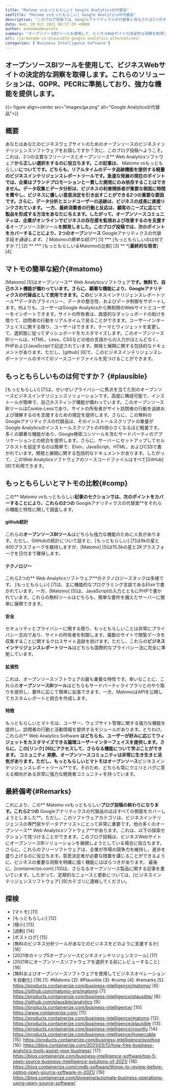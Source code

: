 ```yaml
---
title: "Matomo vsもっともらしい| Google Analyticsの代替品" 
seoTitle: "Matomo vsもっともらしい| Google Analyticsの代替品" 
description: "このブログ投稿では、Googleアナリティクスの代替案と見なされる2つのオープンソースBIツールの比較を導き出します。両方のソフトウェアは無料で自己ホストされています。" 
date: Wed, 20 Oct 2021 08:57:29 +0000
author: muhammadmustafa
summary: "オープンソースBIツールを使用して、ビジネスWebサイトの決定的な洞察を取得します。これらのソリューションは、GDPR、PECRに準拠しており、強力な機能を提供します。" 
url: /ja/matomo-vs-plausible-google-analytics-alternatives/
categories: ['Business Intelligence Software']
---
```


## オープンソースBIツールを使用して、ビジネスWebサイトの決定的な洞察を取得します。これらのソリューションは、GDPR、PECRに準拠しており、強力な機能を提供します。

{{< figure align=center src="images/ga.png" alt="Google Analyticsの代替品">}}


## 概要
あなたはあなたのビジネスウェブサイトのためのオープンソースのビジネスインテリジェンスソフトウェアをお探しですか？次に、このブログ投稿へようこそ。これは、2つの主要なフリーソースとオープンソース** Web Analyticsソフトウェア**から正しい選択をするのに役立ちます。この記事は、** Matomo vsもっともらしい**についてです。どちらも、リアルタイムのデータ追跡機能を提供する軽量のビジネスインテリジェンスレポートツールです。急速な発展の現在のポイントでは、企業はブランドプロモーションと一貫した開発にのみ依存することはできません。データ収集とデータ分析は、ビジネスの利害関係者が重要な側面に時間を費やし、ビジネスに優しい意思決定を引き出すことができる2つの重要な要因です。さらに、データ分析とエンドユーザーの追跡は、ビジネスの成長に直接リンクされています。
一方、最終消費者の行動と反応は、顧客のニーズに応じて製品を形成する方法をあなたに与えます。したがって、オープンソースコミュニティは、企業がオンラインでビジネスの存在感を監視および改善するのを支援する**オープンソースBIツール**を開発しました。このブログ投稿では、次のポイントをカバーすることにより、2つのオープンソース** Googleアナリティクスの代替手段**を通過します。
  *[** Matomoの簡単な紹介**] [1]
  *** [もっともらしいのは何ですか？] [2] **
  *** [もっともらしい＆Matomoの比較] [3] **
  *[**最終的な発言**] [4]

## マトモの簡単な紹介{#matomo}
[Matomo] [5]はオープンソース** Web Analyticsソフトウェア**です。無料で、自己ホスト機能が備わっています。さらに、顕著な機能により、Googleアナリティクスの代替品として使用できます。この**ビジネスインテリジェンスレポートツール**データのプライバシー、データの整合性、およびデータ制御をサポートします。何よりも、ユーザーはGoogle Analyticsから無制限のWebサイトとユーザーをインポートできます。サイトの所有者は、直感的なダッシュボードの助けを借りて、訪問者の行動をリアルタイムで見ることができます。ユーザーインターフェイスに関する限り、ユーザーはできます。テーマとウィジェットを変更して、選択肢に従ってダッシュボードをカスタマイズします。このオープンソースBIツールは、HTML、Less、CSSなどの他の言語からの入力がほとんどなく、PHPおよびJavaScriptで記述されています。開発と展開に関する包括的なドキュメントがあります。ただし、[github] [6]で、このビジネスインテリジェンスレポートツールのすべてのソースコードファイルを見つけることができます。

## もっともらしいものは何ですか？ {#plausible}
[もっともらしい] [7]は、せいぜいプライバシーに焦点を当てた別のオープンソースビジネスインテリジェンスソリューションです。高度に構成可能で、インストールが簡単で、自己ホスティング機能が備わっています。このオープンソースBIツールはCookie-Lessであり、サイトの所有者がサイト訪問者の行動を追跡および理解するのを支援するための規定を提供します。さらに、この無料のGoogleアナリティクスの代替品は、そのインストールスクリプトの重量がGoogle Analyticsのインストールスクリプトの45倍小さくなるほど軽量です。多くの顕著な機能があり、Google検索コンソールを含むサードパーティのアプリケーションとの統合を提供します。さらに、サーバーにセットアップしてセルフホストを設定するのは簡単で、Elixir、JavaScript、HTML、およびCSSで書かれています。開発と展開に関する包括的なドキュメントがあります。したがって、このWeb Analyticsソフトウェアのソースコードファイルはすべて[GitHub] [8]で利用できます。

## もっともらしいとマトモの比較{#comp}
この** Matomo vsもっともらしい**記事のセクションでは、次のポイントをカバーすることにより、これらの2つの** Googleアナリティクスの代替案**をそれらの機能と特性に関して調査します。

#### github統計
これらの**オープンソースBIツール**はどちらも強力な機能のために人気があります。ただし、GitHubの統計について話すと、[もっともらしい] [7]は9kの星と400プラスフォークを維持しますが、[Matomo] [5]は15.5kの星と2Kプラスフォークを日付まで確保します。

#### テクノロジー
これら2つの** Web Analyticsソフトウェア**のテクノロジースタックは多様です。 [もっともらしい] [7]は、主に機能的なプログラミング言語であるElixirで書かれています。一方、[Matomo] [5]は、JavaScriptの入力とともにPHPで書かれています。これらの無料ツールはどちらも、簡単な要件を備えたサーバーに簡単に展開できます。

#### 安全
セキュリティとプライバシーに関する限り、もっともらしいことは非常にプライバシー志向であり、サイトの所有者を制御します。複数のサイトで閲覧データを収集することに関するクロスサイト追跡を妨げます。ただし、これらの**ビジネスインテリジェンスレポートツール**はどちらも国際的なプライバシー法に完全に準拠しています。

#### 拡張性
これは、オープンソースソフトウェアの最も重要な特性です。幸いなことに、これらの**オープンソースBIツール**はどちらもサードパーティライブラリとのやり取りを提供し、要件に応じて簡単に拡張できます。一方、MatomoはAPIを公開してカスタムレポートと統合を作成します。

#### 特徴
もっともらしいとマトモは、ユーザー、ウェブサイト管理に関する強力な機能を提供し、訪問者の行動と活動情報を提供するモジュールがあります。とりわけ、これらの** Web Analytics Software **はどちらも、ユーザーが好みに応じてウィジェットをカスタマイズできる論理ユーザーインターフェイスを提供します。さらに、この[リンク] [9]にアクセスして、さらなる機能について学ぶことができます。
**コミュニティ**
実際、オープンソースコミュニティは非常に生き生きと活気があります。ただし、もっともらしいとマトモはオープンソース**ビジネスインテリジェンスレポートツール**です。そのため、どちらも常にクエリとバグに答える傾向がある非常に強力な開発者コミュニティを持っています。

## 最終備考{#Remarks}
これにより、この** Matomo vsもっともらしい**ブログ投稿の終わりになります。これら2つの** Googleアナリティクスの代替品のほぼすべての側面をカバーしようとしました**。ただし、このソフトウェアカテゴリは、ビジネスインテリジェンスの専門家やデータアナリストにとって非常に重要です。他の多くのオープンソース** Web Analyticsソフトウェア**があります。これは、以下の探索セクションで見つけることができます。このブログ投稿は、ビジネスWebサイトにオープンソースBIソリューションを展開しようとしている場合に役立ちます。さらに、これらのフリーソフトウェアは、企業が市場の競争力を維持し、進歩を盛り上げるのに役立ちます。意思決定者が必要な措置を講じることができるように、ビジネスの重要な洞察を明確に描く機能にはばらつきがあります。
最後に、[containerize.com] [10]は、さらなるオープンソース製品に関する記事を書いています。したがって、定期的なニュースと更新については、[ビジネスインテリジェンスソフトウェア] [9]カテゴリに連絡してください。

## 探検
  * [マトモ] [11]
  * [もっともらしい] [12]
  * [極小] [13]
  * [過剰] [14]
  * [ポストログ] [15]
  * [無料のビジネス分析ツールがあなたのビジネスをどのように支援するか] [16]
  * [2021年のトップ5オープンソースビジネスインテリジェンスツール] [17]
  * [2021年にオープンソースソフトウェアを選択する前にレビューすること] [18]
  * [無料およびオープンソースソフトウェアを使用してビジネスオペレーションを自動化] [19]
[1]: #Matomo
[2]: #Plausible
[3]: #comp
[4]: #remarks
[5]: https://products.containerize.com/business-intelligence/matomo/
[6]: https://github.com/matomo-org/matomo
[7]: https://products.containerize.com/business-intelligence/plausible/
[8]: https://github.com/plausible/analytics
[9]: https://products.containerize.com/business-intelligence/
[10]: https://www.containerize.com/
[11]: https://products.containerize.com/business-intelligence/matomo
[12]: https://products.containerize.com/business-intelligence/plausible
[13]: https://products.containerize.com/business-intelligence/countly
[14]: https://products.containerize.com/business-intelligence/hypercable
[15]: https://products.containerize.com/business-intelligence/posthog
[16]: https://blog.containerize.com/2021/03/12/how-free-business-analytics-tools-assist-your-business/
[17]: https://blog.containerize.com/business-intelligence-software/top-5-open-source-business-intelligence-solutions-of-2021/
[18]: https://blog.containerize.com/cmdb-software/things-to-review-before-opting-open-source-software-in-2021/
[19]: https://blog.containerize.com/blogging/automate-business-operations-using-open-source-software/
